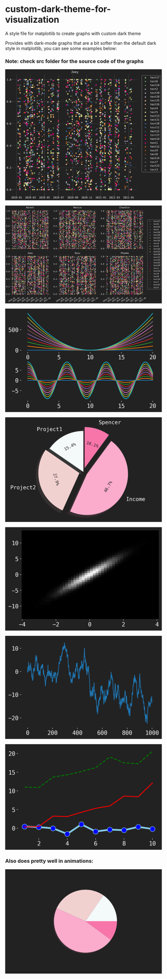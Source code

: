 # custom-dark-theme-for-visualization
A style file for matplotlib to create graphs with custom dark theme

Provides with dark-mode graphs that are a bit softer than the default dark style in matplotlib, you can see some examples below: 

### Note: check src folder for the source code of the graphs
![alt text](https://github.com/zufchan/custom-dark-theme-for-visualization/blob/main/img/img1.png?raw=true)

![alt text](https://github.com/zufchan/custom-dark-theme-for-visualization/blob/main/img/img2.png?raw=true)

![alt text](https://github.com/zufchan/custom-dark-theme-for-visualization/blob/main/img/img3.png?raw=true)

![alt text](https://github.com/zufchan/custom-dark-theme-for-visualization/blob/main/img/img4.png?raw=true)

![alt text](https://github.com/zufchan/custom-dark-theme-for-visualization/blob/main/img/img5.png?raw=true)

![alt text](https://github.com/zufchan/custom-dark-theme-for-visualization/blob/main/img/img6.png?raw=true)

![alt text](https://github.com/zufchan/custom-dark-theme-for-visualization/blob/main/img/img7.png?raw=true)

### Also does pretty well in animations:
![alt text](https://github.com/zufchan/custom-dark-theme-for-visualization/blob/main/img/pie.gif?raw=true)
